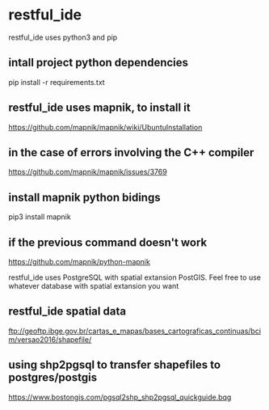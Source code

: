 # restful_ide
restful_ide uses python3 and pip

## intall project python dependencies
pip install -r requirements.txt

## restful_ide uses mapnik, to install it
https://github.com/mapnik/mapnik/wiki/UbuntuInstallation

## in the case of errors involving the C++ compiler
https://github.com/mapnik/mapnik/issues/3769

## install mapnik python bidings
pip3 install mapnik

## if the previous command doesn't work
https://github.com/mapnik/python-mapnik

restful_ide uses PostgreSQL with spatial extansion PostGIS. Feel free to use whatever database with spatial extansion you want

## restful_ide spatial data
ftp://geoftp.ibge.gov.br/cartas_e_mapas/bases_cartograficas_continuas/bcim/versao2016/shapefile/

## using shp2pgsql to transfer shapefiles to postgres/postgis
https://www.bostongis.com/pgsql2shp_shp2pgsql_quickguide.bqg
